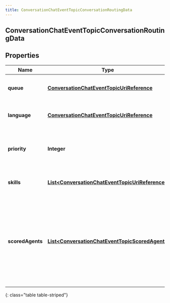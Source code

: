 ```yaml
---
title: ConversationChatEventTopicConversationRoutingData
---
```


## ConversationChatEventTopicConversationRoutingData

## Properties

| Name             | Type                                                                                                                     | Description                                                                                                                                   | Notes      |
| ---------------- | ------------------------------------------------------------------------------------------------------------------------ | --------------------------------------------------------------------------------------------------------------------------------------------- | ---------- |
| **queue**        | <!----><!---->[**ConversationChatEventTopicUriReference**](ConversationChatEventTopicUriReference.md)<!---->             | A UriReference for a resource                                                                                                                 | [optional] |
| **language**     | <!----><!---->[**ConversationChatEventTopicUriReference**](ConversationChatEventTopicUriReference.md)<!---->             | A UriReference for a resource                                                                                                                 | [optional] |
| **priority**     | <!----><!---->**Integer**<!---->                                                                                         | The priority of the conversation to use for routing decisions                                                                                 | [optional] |
| **skills**       | <!----><!---->[**List&lt;ConversationChatEventTopicUriReference&gt;**](ConversationChatEventTopicUriReference.md)<!----> | The skills to use for routing decisions                                                                                                       | [optional] |
| **scoredAgents** | <!----><!---->[**List&lt;ConversationChatEventTopicScoredAgent&gt;**](ConversationChatEventTopicScoredAgent.md)<!---->   | A collection of agents and their assigned scores for this conversation (0 - 100, higher being better), for use in routing to preferred agents | [optional] |

{: class="table table-striped"}
